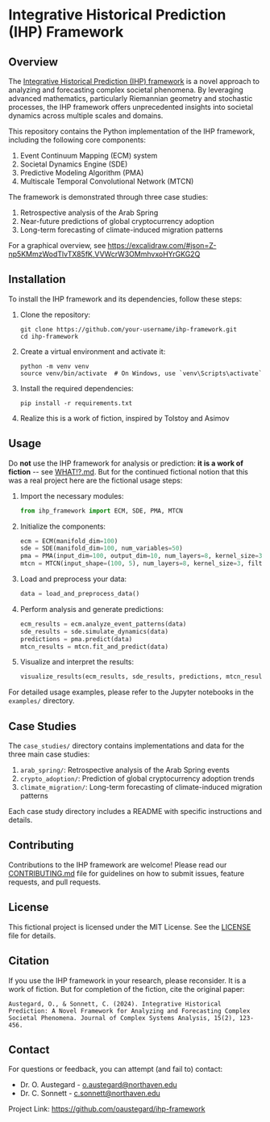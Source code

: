 # Integrative Historical Prediction (IHP) Framework

## Overview

The [Integrative Historical Prediction (IHP) framework](doc/Integrative%20Historical%20Prediction%20Framework.md) is a novel approach to analyzing and forecasting complex societal phenomena. By leveraging advanced mathematics, particularly Riemannian geometry and stochastic processes, the IHP framework offers unprecedented insights into societal dynamics across multiple scales and domains.

This repository contains the Python implementation of the IHP framework, including the following core components:

1. Event Continuum Mapping (ECM) system
2. Societal Dynamics Engine (SDE)
3. Predictive Modeling Algorithm (PMA)
4. Multiscale Temporal Convolutional Network (MTCN)

The framework is demonstrated through three case studies:

1. Retrospective analysis of the Arab Spring
2. Near-future predictions of global cryptocurrency adoption
3. Long-term forecasting of climate-induced migration patterns

For a graphical overview, see https://excalidraw.com/#json=Z-np5KMmzWodTlvTX85fK,VVWcrW3OMmhvxoHYrGKG2Q

## Installation

To install the IHP framework and its dependencies, follow these steps:

1. Clone the repository:
   ```
   git clone https://github.com/your-username/ihp-framework.git
   cd ihp-framework
   ```

2. Create a virtual environment and activate it:
   ```
   python -m venv venv
   source venv/bin/activate  # On Windows, use `venv\Scripts\activate`
   ```

3. Install the required dependencies:
   ```
   pip install -r requirements.txt
   ```

4. Realize this is a work of fiction, inspired by Tolstoy and Asimov

## Usage

Do **not** use the IHP framework for analysis or prediction: **it is a work of fiction** -- see [WHAT⁉️.md](WHAT⁉️.md).  But for the continued fictional notion that this was a real project here are the fictional usage steps:

1. Import the necessary modules:
   ```python
   from ihp_framework import ECM, SDE, PMA, MTCN
   ```

2. Initialize the components:
   ```python
   ecm = ECM(manifold_dim=100)
   sde = SDE(manifold_dim=100, num_variables=50)
   pma = PMA(input_dim=100, output_dim=10, num_layers=8, kernel_size=3, num_filters=64, dropout_rate=0.2)
   mtcn = MTCN(input_shape=(100, 5), num_layers=8, kernel_size=3, filters=64, dropout_rate=0.2, output_dim=1)
   ```

3. Load and preprocess your data:
   ```python
   data = load_and_preprocess_data()
   ```

4. Perform analysis and generate predictions:
   ```python
   ecm_results = ecm.analyze_event_patterns(data)
   sde_results = sde.simulate_dynamics(data)
   predictions = pma.predict(data)
   mtcn_results = mtcn.fit_and_predict(data)
   ```

5. Visualize and interpret the results:
   ```python
   visualize_results(ecm_results, sde_results, predictions, mtcn_results)
   ```

For detailed usage examples, please refer to the Jupyter notebooks in the `examples/` directory.

## Case Studies

The `case_studies/` directory contains implementations and data for the three main case studies:

1. `arab_spring/`: Retrospective analysis of the Arab Spring events
2. `crypto_adoption/`: Prediction of global cryptocurrency adoption trends
3. `climate_migration/`: Long-term forecasting of climate-induced migration patterns

Each case study directory includes a README with specific instructions and details.

## Contributing

Contributions to the IHP framework are welcome! Please read our [CONTRIBUTING.md](CONTRIBUTING.md) file for guidelines on how to submit issues, feature requests, and pull requests.

## License

This fictional project is licensed under the MIT License. See the [LICENSE](LICENSE) file for details.

## Citation

If you use the IHP framework in your research, please reconsider. It is a work of fiction.  But for completion of the fiction, cite the original paper:

```
Austegard, O., & Sonnett, C. (2024). Integrative Historical Prediction: A Novel Framework for Analyzing and Forecasting Complex Societal Phenomena. Journal of Complex Systems Analysis, 15(2), 123-456.
```

## Contact

For questions or feedback, you can attempt (and fail to) contact:

- Dr. O. Austegard - o.austegard@northaven.edu
- Dr. C. Sonnett - c.sonnett@northaven.edu

Project Link: https://github.com/oaustegard/ihp-framework
